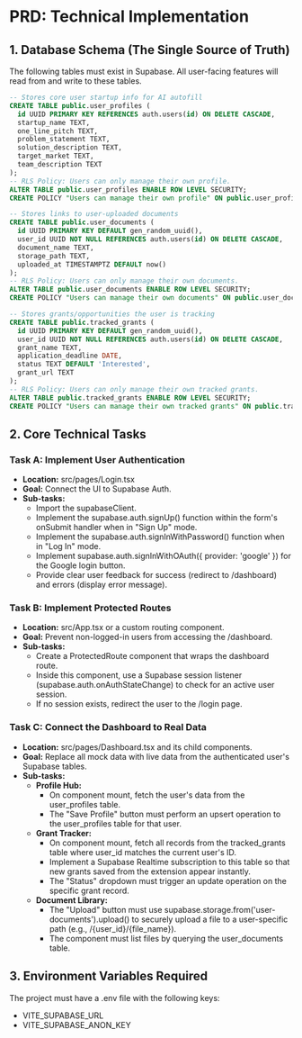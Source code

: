 # PRD: Technical Implementation

## 1. Database Schema (The Single Source of Truth)
The following tables must exist in Supabase. All user-facing features will read from and write to these tables.

```sql
-- Stores core user startup info for AI autofill
CREATE TABLE public.user_profiles (
  id UUID PRIMARY KEY REFERENCES auth.users(id) ON DELETE CASCADE,
  startup_name TEXT,
  one_line_pitch TEXT,
  problem_statement TEXT,
  solution_description TEXT,
  target_market TEXT,
  team_description TEXT
);
-- RLS Policy: Users can only manage their own profile.
ALTER TABLE public.user_profiles ENABLE ROW LEVEL SECURITY;
CREATE POLICY "Users can manage their own profile" ON public.user_profiles FOR ALL USING (auth.uid() = id) WITH CHECK (auth.uid() = id);

-- Stores links to user-uploaded documents
CREATE TABLE public.user_documents (
  id UUID PRIMARY KEY DEFAULT gen_random_uuid(),
  user_id UUID NOT NULL REFERENCES auth.users(id) ON DELETE CASCADE,
  document_name TEXT,
  storage_path TEXT,
  uploaded_at TIMESTAMPTZ DEFAULT now()
);
-- RLS Policy: Users can only manage their own documents.
ALTER TABLE public.user_documents ENABLE ROW LEVEL SECURITY;
CREATE POLICY "Users can manage their own documents" ON public.user_documents FOR ALL USING (auth.uid() = user_id) WITH CHECK (auth.uid() = user_id);

-- Stores grants/opportunities the user is tracking
CREATE TABLE public.tracked_grants (
  id UUID PRIMARY KEY DEFAULT gen_random_uuid(),
  user_id UUID NOT NULL REFERENCES auth.users(id) ON DELETE CASCADE,
  grant_name TEXT,
  application_deadline DATE,
  status TEXT DEFAULT 'Interested',
  grant_url TEXT
);
-- RLS Policy: Users can only manage their own tracked grants.
ALTER TABLE public.tracked_grants ENABLE ROW LEVEL SECURITY;
CREATE POLICY "Users can manage their own tracked grants" ON public.tracked_grants FOR ALL USING (auth.uid() = user_id) WITH CHECK (auth.uid() = user_id);
```

## 2. Core Technical Tasks

### Task A: Implement User Authentication
- **Location:** src/pages/Login.tsx
- **Goal:** Connect the UI to Supabase Auth.
- **Sub-tasks:**
  - Import the supabaseClient.
  - Implement the supabase.auth.signUp() function within the form's onSubmit handler when in "Sign Up" mode.
  - Implement the supabase.auth.signInWithPassword() function when in "Log In" mode.
  - Implement supabase.auth.signInWithOAuth({ provider: 'google' }) for the Google login button.
  - Provide clear user feedback for success (redirect to /dashboard) and errors (display error message).

### Task B: Implement Protected Routes
- **Location:** src/App.tsx or a custom routing component.
- **Goal:** Prevent non-logged-in users from accessing the /dashboard.
- **Sub-tasks:**
  - Create a ProtectedRoute component that wraps the dashboard route.
  - Inside this component, use a Supabase session listener (supabase.auth.onAuthStateChange) to check for an active user session.
  - If no session exists, redirect the user to the /login page.

### Task C: Connect the Dashboard to Real Data
- **Location:** src/pages/Dashboard.tsx and its child components.
- **Goal:** Replace all mock data with live data from the authenticated user's Supabase tables.
- **Sub-tasks:**
  - **Profile Hub:**
    - On component mount, fetch the user's data from the user_profiles table.
    - The "Save Profile" button must perform an upsert operation to the user_profiles table for that user.
  - **Grant Tracker:**
    - On component mount, fetch all records from the tracked_grants table where user_id matches the current user's ID.
    - Implement a Supabase Realtime subscription to this table so that new grants saved from the extension appear instantly.
    - The "Status" dropdown must trigger an update operation on the specific grant record.
  - **Document Library:**
    - The "Upload" button must use supabase.storage.from('user-documents').upload() to securely upload a file to a user-specific path (e.g., /{user_id}/{file_name}).
    - The component must list files by querying the user_documents table.

## 3. Environment Variables Required
The project must have a .env file with the following keys:
- VITE_SUPABASE_URL
- VITE_SUPABASE_ANON_KEY 
